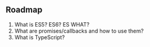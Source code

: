 ## Roadmap

1. What is ES5? ES6? ES WHAT?
1. What are promises/callbacks and how to use them?
1. What is TypeScript?